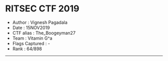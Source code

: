 # RITSEC CTF 2019

* Author			: Vignesh Pagadala
* Date				: 15NOV2019
* CTF alias 		: The_Boogeyman27
* Team 				: Vitamin G^a
* Flags Captured	: -
* Rank				: 64/898

---

